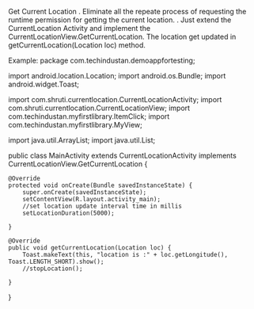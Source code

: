 Get Current Location 
. Eliminate all the repeate process of requesting the runtime permission for getting the current location.
. Just extend the CurrentLocation Activity and implement the CurrentLocationView.GetCurrentLocation. The location get updated in getCurrentLocation(Location loc) method.




Example:
package com.techindustan.demoappfortesting;

import android.location.Location;
import android.os.Bundle;
import android.widget.Toast;

import com.shruti.currentlocation.CurrentLocationActivity;
import com.shruti.currentlocation.CurrentLocationView;
import com.techindustan.myfirstlibrary.ItemClick;
import com.techindustan.myfirstlibrary.MyView;

import java.util.ArrayList;
import java.util.List;

public class MainActivity extends CurrentLocationActivity implements  CurrentLocationView.GetCurrentLocation {

   
    @Override
    protected void onCreate(Bundle savedInstanceState) {
        super.onCreate(savedInstanceState);
        setContentView(R.layout.activity_main);
        //set location update interval time in millis
        setLocationDuration(5000);
        
    }

    @Override
    public void getCurrentLocation(Location loc) {
        Toast.makeText(this, "location is :" + loc.getLongitude(), Toast.LENGTH_SHORT).show();
        //stopLocation();

    }


}
